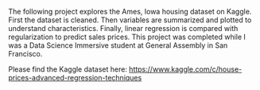 The following project explores the Ames, Iowa housing dataset on Kaggle. First the dataset is cleaned. Then variables are summarized and plotted to understand characteristics. Finally, linear regression is compared with regularization to predict sales prices. This project was completed while I was a Data Science Immersive student at General Assembly in San Francisco. 

Please find the Kaggle dataset here: https://www.kaggle.com/c/house-prices-advanced-regression-techniques
